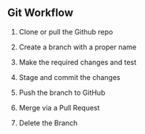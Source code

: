 ## Git Workflow

1. Clone or pull the Github repo

2. Create a branch with a proper name

3. Make the required changes and test

4. Stage and commit the changes

5. Push the branch to GitHub

6. Merge via a Pull Request

7. Delete the Branch
